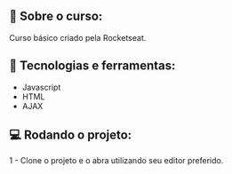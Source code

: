 

## :book: Sobre o curso:

<p> Curso básico criado pela Rocketseat.
</p>

 ## :iphone: Tecnologias e ferramentas:

 <ul>
  <li>Javascript</li>
  <li>HTML</li>
  <li>AJAX</li>
 </ul>
 
## :computer: Rodando o projeto:

1 - Clone o projeto e o abra utilizando seu editor preferido.

